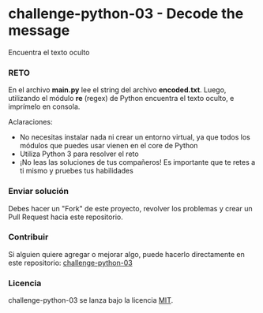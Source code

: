 # challenge-python-03 - Decode the message

Encuentra el texto oculto

### RETO

En el archivo **main.py** lee el string del archivo **encoded.txt**. Luego, utilizando el módulo **re** (regex) de Python encuentra el texto oculto, e imprímelo en consola.

Aclaraciones:

- No necesitas instalar nada ni crear un entorno virtual, ya que todos los módulos que puedes usar vienen en el core de Python
- Utiliza Python 3 para resolver el reto
- ¡No leas las soluciones de tus compañeros! Es importante que te retes a ti mismo y pruebes tus habilidades

### Enviar solución

Debes hacer un "Fork" de este proyecto, revolver los problemas y crear un Pull Request hacia este repositorio.

### Contribuir

Si alguien quiere agregar o mejorar algo, puede hacerlo directamente en este repositorio: [challenge-python-03](https://github.com/platzimaster/challenge-python-03/)

### Licencia

challenge-python-03 se lanza bajo la licencia [MIT](https://opensource.org/licenses/MIT).
